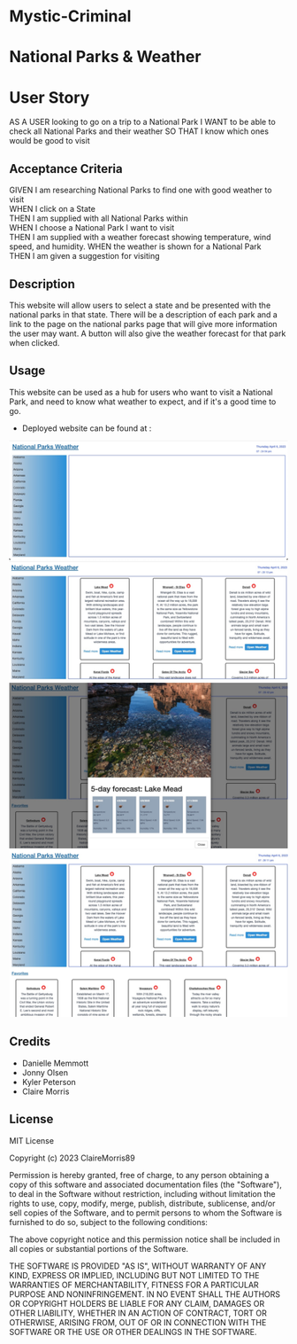 # Mystic-Criminal

# National Parks & Weather

# User Story

AS A USER looking to go on a trip to a National Park
I WANT to be able to check all National Parks and their weather
SO THAT I know which ones would be good to visit

## Acceptance Criteria

GIVEN I am researching National Parks to find one with good weather to visit <br>
WHEN I click on a State<br>
THEN I am supplied with all National Parks within<br>
WHEN I choose a National Park I want to visit<br>
THEN I am supplied with a weather forecast showing temperature, wind speed, and humidity.
WHEN the weather is shown for a National Park<br>
THEN I am given a suggestion for visiting <br>

## Description

This website will allow users to select a state and be presented with the national parks in that state. There will be a description of each park and a link to the page on the national parks page that will give more information the user may want. A button will also give the weather forecast for that park when clicked.

## Usage

This website can be used as a hub for users who want to visit a National Park, and need to know what weather to expect, and if it's a good time to go.

- Deployed website can be found at :
<img src='/assets/Images/Opening Screenshot.jpeg'>
<img src='/assets/Images/State Click Screenshot.jpeg'>
<img src='/assets/Images/Weather Modal Screenshot.jpeg'>
<img src='/assets/Images/Favorites Screenshot.jpeg'>



## Credits

- Danielle Memmott
- Jonny Olsen
- Kyler Peterson
- Claire Morris

## License

MIT License

Copyright (c) 2023 ClaireMorris89

Permission is hereby granted, free of charge, to any person obtaining a copy
of this software and associated documentation files (the "Software"), to deal
in the Software without restriction, including without limitation the rights
to use, copy, modify, merge, publish, distribute, sublicense, and/or sell
copies of the Software, and to permit persons to whom the Software is
furnished to do so, subject to the following conditions:

The above copyright notice and this permission notice shall be included in all
copies or substantial portions of the Software.

THE SOFTWARE IS PROVIDED "AS IS", WITHOUT WARRANTY OF ANY KIND, EXPRESS OR
IMPLIED, INCLUDING BUT NOT LIMITED TO THE WARRANTIES OF MERCHANTABILITY,
FITNESS FOR A PARTICULAR PURPOSE AND NONINFRINGEMENT. IN NO EVENT SHALL THE
AUTHORS OR COPYRIGHT HOLDERS BE LIABLE FOR ANY CLAIM, DAMAGES OR OTHER
LIABILITY, WHETHER IN AN ACTION OF CONTRACT, TORT OR OTHERWISE, ARISING FROM,
OUT OF OR IN CONNECTION WITH THE SOFTWARE OR THE USE OR OTHER DEALINGS IN THE
SOFTWARE.
